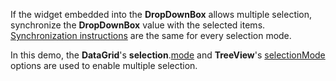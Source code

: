 If the widget embedded into the **DropDownBox** allows multiple selection, synchronize the **DropDownBox** value with the selected items. [Synchronization instructions](/Demos/WidgetsGallery/Demo/DropDownBox/SingleSelection/React/Light/) are the same for every selection mode.

In this demo, the **DataGrid**'s **selection**.[mode](/Documentation/ApiReference/UI_Widgets/dxDataGrid/Configuration/selection/#mode) and **TreeView**'s [selectionMode](/Documentation/ApiReference/UI_Widgets/dxTreeView/Configuration/#selectionMode) options are used to enable multiple selection.